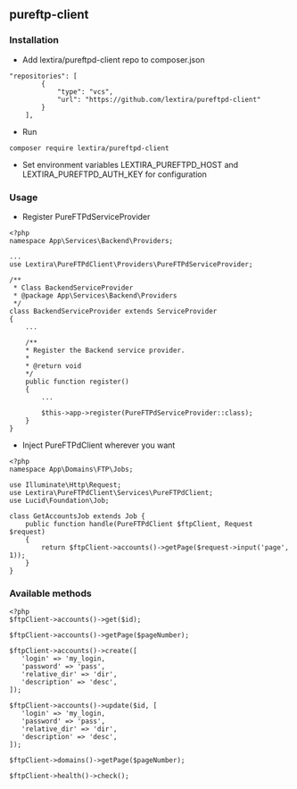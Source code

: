 ## pureftp-client

### Installation

- Add lextira/pureftpd-client repo to composer.json
```
"repositories": [
        {
            "type": "vcs",
            "url": "https://github.com/lextira/pureftpd-client"
        }
    ],
```

- Run
```
composer require lextira/pureftpd-client
```
- Set environment variables LEXTIRA_PUREFTPD_HOST and LEXTIRA_PUREFTPD_AUTH_KEY for configuration

### Usage

- Register PureFTPdServiceProvider

```
<?php
namespace App\Services\Backend\Providers;

...
use Lextira\PureFTPdClient\Providers\PureFTPdServiceProvider;

/**
 * Class BackendServiceProvider
 * @package App\Services\Backend\Providers
 */
class BackendServiceProvider extends ServiceProvider
{
    ...

    /**
    * Register the Backend service provider.
    *
    * @return void
    */
    public function register()
    {
        ...
        
        $this->app->register(PureFTPdServiceProvider::class);
    }
}

```

- Inject PureFTPdClient wherever you want

```
<?php
namespace App\Domains\FTP\Jobs;

use Illuminate\Http\Request;
use Lextira\PureFTPdClient\Services\PureFTPdClient;
use Lucid\Foundation\Job;

class GetAccountsJob extends Job {
    public function handle(PureFTPdClient $ftpClient, Request $request)
    {
        return $ftpClient->accounts()->getPage($request->input('page', 1));
    }
}
```

### Available methods

```
<?php
$ftpClient->accounts()->get($id);

$ftpClient->accounts()->getPage($pageNumber);

$ftpClient->accounts()->create([
   'login' => 'my_login,
   'password' => 'pass',
   'relative_dir' => 'dir',
   'description' => 'desc',
]);

$ftpClient->accounts()->update($id, [
   'login' => 'my_login,
   'password' => 'pass',
   'relative_dir' => 'dir',
   'description' => 'desc',
]);

$ftpClient->domains()->getPage($pageNumber);

$ftpClient->health()->check();
```